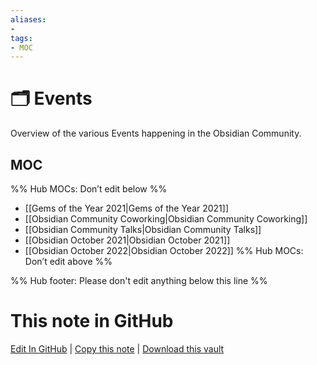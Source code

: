 ```yaml
---
aliases:
- 
tags: 
- MOC
---
```


# 🗂️ Events

Overview of the various Events happening in the Obsidian Community.

## MOC

%% Hub MOCs: Don’t edit below  %%
-  [[Gems of the Year 2021|Gems of the Year 2021]]
-  [[Obsidian Community Coworking|Obsidian Community Coworking]]
-  [[Obsidian Community Talks|Obsidian Community Talks]]
-  [[Obsidian October 2021|Obsidian October 2021]]
-  [[Obsidian October 2022|Obsidian October 2022]]
%% Hub MOCs: Don’t edit above  %%

%% Hub footer: Please don't edit anything below this line %%

# This note in GitHub

<span class="git-footer">[Edit In GitHub](https://github.dev/obsidian-community/obsidian-hub/blob/main/01%20-%20Community/Events/%F0%9F%97%82%EF%B8%8F%20Events.md "git-hub-edit-note") | [Copy this note](https://raw.githubusercontent.com/obsidian-community/obsidian-hub/main/01%20-%20Community/Events/%F0%9F%97%82%EF%B8%8F%20Events.md "git-hub-copy-note") | [Download this vault](https://github.com/obsidian-community/obsidian-hub/archive/refs/heads/main.zip "git-hub-download-vault") </span>

